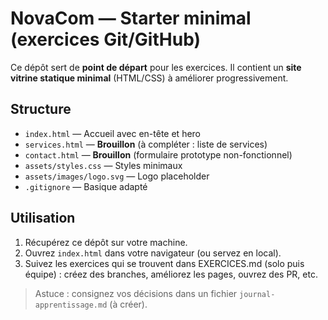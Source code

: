 # NovaCom — Starter minimal (exercices Git/GitHub)

Ce dépôt sert de **point de départ** pour les exercices. Il contient un **site vitrine statique minimal** (HTML/CSS) à améliorer progressivement.

## Structure
- `index.html` — Accueil avec en-tête et hero
- `services.html` — **Brouillon** (à compléter : liste de services)
- `contact.html` — **Brouillon** (formulaire prototype non-fonctionnel)
- `assets/styles.css` — Styles minimaux
- `assets/images/logo.svg` — Logo placeholder
- `.gitignore` — Basique adapté
  
## Utilisation
1. Récupérez ce dépôt sur votre machine.
2. Ouvrez `index.html` dans votre navigateur (ou servez en local).
3. Suivez les exercices qui se trouvent dans EXERCICES.md (solo puis équipe) : créez des branches, améliorez les pages, ouvrez des PR, etc.

> Astuce : consignez vos décisions dans un fichier `journal-apprentissage.md` (à créer).
